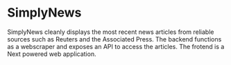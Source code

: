 # SimplyNews

SimplyNews cleanly displays the most recent news articles from reliable sources such as Reuters and the Associated Press. The backend functions as a webscraper and exposes an API to access the articles. The frotend is a Next powered web application.